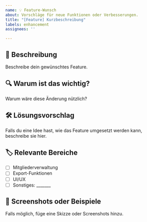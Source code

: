```yaml
---
name: 💡 Feature-Wunsch
about: Vorschläge für neue Funktionen oder Verbesserungen.
title: "[Feature] Kurzbeschreibung"
labels: enhancement
assignees: ''

---
```


## 🚀 Beschreibung
Beschreibe dein gewünschtes Feature.

## 🔍 Warum ist das wichtig?
Warum wäre diese Änderung nützlich?

## 🛠 Lösungsvorschlag
Falls du eine Idee hast, wie das Feature umgesetzt werden kann, beschreibe sie hier.

## 🏷 Relevante Bereiche
- [ ] Mitgliederverwaltung  
- [ ] Export-Funktionen  
- [ ] UI/UX  
- [ ] Sonstiges: _______

## 📸 Screenshots oder Beispiele
Falls möglich, füge eine Skizze oder Screenshots hinzu.
